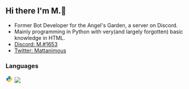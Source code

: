 ## Hi there I'm M.👋
- Former Bot Developer for the Angel's Garden, a server on Discord. 
- Mainly programming in Python with very(and largely forgotten) basic knowledge in HTML. 
- [Discord: M.#1653](https://discord.com/users/756828461254836286)
- [Twitter: Mattanimous](https://twitter.com/MPyDisRo13)
### Languages
<code><img height="20" src="https://raw.githubusercontent.com/M-Python13/M-Python13/main/python.png"></code>
<code><img height="20" src="https://user-images.githubusercontent.com/85016445/235667342-02f0a02e-0c45-4fc7-a8a9-fddfb7e8931b.png"></code>
<!--
**M-Python13/M-Python13** is a ✨ _special_ ✨ repository because its `README.md` (this file) appears on your GitHub profile.
--!>



